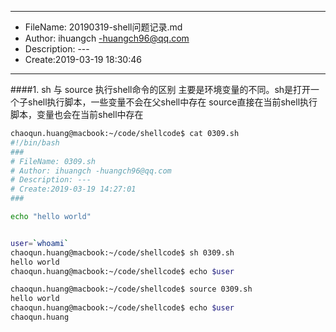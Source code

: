 ___
- FileName: 20190319-shell问题记录.md
- Author: ihuangch -huangch96@qq.com
- Description: ---
- Create:2019-03-19 18:30:46
___

####1. sh 与 source 执行shell命令的区别
主要是环境变量的不同。sh是打开一个子shell执行脚本，一些变量不会在父shell中存在
source直接在当前shell执行脚本，变量也会在当前shell中存在
```bash
chaoqun.huang@macbook:~/code/shellcode$ cat 0309.sh
#!/bin/bash
###
# FileName: 0309.sh
# Author: ihuangch -huangch96@qq.com
# Description: ---
# Create:2019-03-19 14:27:01
###

echo "hello world"


user=`whoami`
chaoqun.huang@macbook:~/code/shellcode$ sh 0309.sh
hello world
chaoqun.huang@macbook:~/code/shellcode$ echo $user

chaoqun.huang@macbook:~/code/shellcode$ source 0309.sh
hello world
chaoqun.huang@macbook:~/code/shellcode$ echo $user
chaoqun.huang
```
